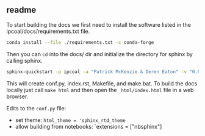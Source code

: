 

## readme


To start building the docs we first need to install the software listed in 
the ipcoal/docs/requirements.txt file.
```bash
conda install --file ./requirements.txt -c conda-forge
```

Then you can `cd` into the docs/ dir and initialize the directory for sphinx
by calling sphinx. 

```bash
sphinx-quickstart -p ipcoal -a "Patrick McKenzie & Deren Eaton" -v "0.0.2" -l "python"
```
This will create conf.py, index.rst, Makefile, and make.bat. To build the docs
locally just call `make html` and then open the `_html/index.html` file in a web
browser. 

Edits to the `conf.py` file:
- set theme: `html_theme = 'sphinx_rtd_theme`
- allow building from notebooks: `extensions = ["nbsphinx"]
